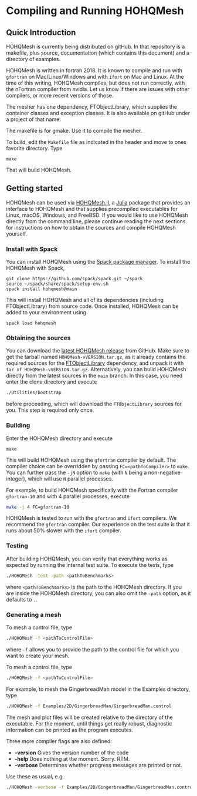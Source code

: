 # Compiling and Running HOHQMesh
## Quick Introduction <a name="Compiling"></a>
HOHQMesh is currently being distributed on gitHub. In that repository is a makefile, plus source, documentation (which contains this document) and a directory of examples.

HOHQMesh is written in fortran 2018. It is known to compile and run with `gfortran` on Mac/Linux/Windows and with `ifort` on Mac and Linux. At the time of this writing, HOHQMesh compiles, but does not run correctly, with the nFortran compiler from nvidia. Let us know if there are issues with other compilers, or more recent versions of those.

The mesher has one dependency, FTObjectLibrary, which supplies the container classes and exception classes. It is also available on gitHub under a project of that name.

The makefile is for gmake. Use it to compile the mesher.

To build, edit the `Makefile` file as indicated in the header and move to
ones favorite directory. Type
```
make
```
That will build HOHQMesh.

## Getting started

HOHQMesh can be used via
[HOHQMesh.jl](https://github.com/trixi-framework/HOHQMesh.jl), a
[Julia](https://julialang.org) package that provides an interface to HOHQMesh and that
supplies precompiled executables for Linux, macOS, Windows, and
FreeBSD. If you would like to use HOHQMesh directly from the command line,
please continue reading the next sections for instructions on how to obtain
the sources and compile HOHQMesh yourself.


### Install with Spack
You can install HOHQMesh using the [Spack package manager](https://spack.io).
To install the HOHQMesh with Spack,
```
git clone https://github.com/spack/spack.git ~/spack
source ~/spack/share/spack/setup-env.sh
spack install hohqmesh@main
```
This will install HOHQMesh and all of its dependencies (including FTObjectLibrary) from source code.
Once installed, HOHQMesh can be added to your environment using
```
spack load hohqmesh
```


### Obtaining the sources
You can download the
[latest HOHQMesh release](https://github.com/trixi-framework/HOHQMesh/releases/latest)
from GitHub. Make sure to get the tarball named `HOHQMesh-vVERSION.tar.gz`, as
it already contains the required sources for the
[FTObjectLibrary](https://github.com/trixi-framework/FTObjectLibrary)
dependency, and unpack it with `tar xf HOHQMesh-vVERSION.tar.gz`.
Alternatively, you can build HOHQMesh directly from the latest sources in the
`main` branch. In this case, you need enter the clone directory and execute
```bash
./Utilities/bootstrap
```
before proceeding, which will download the `FTObjectLibrary` sources for you.
This step is required only once.

### Building
Enter the HOHQMesh directory and execute
```shell
make
```
This will build HOHQMesh using the `gfortran` compiler by default.
The compiler choice can be overridden by passing `FC=<pathToCompiler>` to
`make`.
You can further pass the `-jN` option to `make` (with `N` being a non-negative
integer), which will use `N` parallel processes.

For example, to build HOHQMesh specifically with the Fortran compiler
`gfortran-10` and with 4 parallel processes, execute
```bash
make -j 4 FC=gfortran-10
```

HOHQMesh is tested to run with the `gfortran` and `ifort` compilers. We recommend the `gfortran` compiler. Our experience on the test suite is that it runs about 50% slower with the `ifort` compiler.

### Testing
After building HOHQMesh, you can verify that everything works as expected by
running the internal test suite. To execute the tests, type
```bash
./HOHQMesh -test -path <pathToBenchmarks>
```
where `<pathToBenchmarks>` is the path to the HOHQMesh directory. If you are
inside the HOHQMesh directory, you can also omit the `-path` option, as it
defaults to `.`.

### Generating a mesh
To mesh a control file, type
```bash
./HOHQMesh -f <pathToControlFile>
```
where `-f` allows you to provide the path to the control file for which you want
to create your mesh.

To mesh a control file, type

```bash
./HOHQMesh -f <pathToControlFile>
```

For example, to mesh the GingerbreadMan model in the Examples directory, type
```bash
./HOHQMesh -f Examples/2D/GingerbreadMan/GingerbreadMan.control
```


The mesh and plot files will be created relative to the directory of the executable. For the moment, until things get really robust, diagnostic information can be printed as the program executes.

Three more compiler flags are also defined:

* **-version**		Gives the version number of the code
* **-help**			Does nothing at the moment. Sorry. RTM.
* **-verbose**		Determines whether progress messages are printed or not.

Use these as usual, e.g.
```bash
./HOHQMesh -verbose -f Examples/2D/GingerbreadMan/GingerbreadMan.control
```